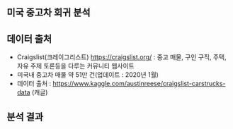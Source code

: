 ## 미국 중고차 회귀 분석


## 데이터 출처
- Craigslist(크레이그리스트) https://craigslist.org/ : 중고 매물, 구인 구직, 주택, 자유 주제 토론등을 다루는 커뮤니티 웹사이트
- 미국내 중고차 매물 약 51만 건(업데이트 : 2020년 1월)
- 데이터 출처 : https://www.kaggle.com/austinreese/craigslist-carstrucks-data (캐글)

## 분석 결과


